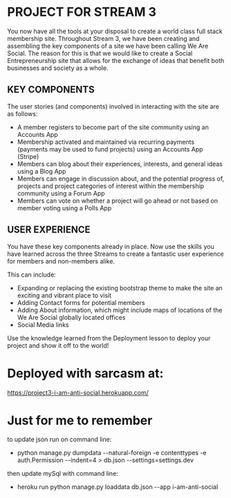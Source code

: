# PROJECT FOR STREAM 3

You now have all the tools at your disposal to create a world class full stack membership site. Throughout Stream 3, we have been creating and assembling the key components of a site we have been calling We Are Social. The reason for this is that we would like to create a Social Entrepreneurship site that allows for the exchange of ideas that benefit both businesses and society as a whole.


## KEY COMPONENTS

The user stories (and components) involved in interacting with the site are as follows:

* A member registers to become part of the site community using an Accounts App
* Membership activated and maintained via recurring payments (payments may be used to fund projects) using an Accounts App (Stripe)
* Members can blog about their experiences, interests, and general ideas using a Blog App
* Members can engage in discussion about, and the potential progress of, projects and project categories of interest within the membership community using a Forum App
* Members can vote on whether a project will go ahead or not based on member voting using a Polls App


## USER EXPERIENCE

You have these key components already in place. Now use the skills you have learned across the three Streams to create a fantastic user experience for members and non-members alike.

This can include:

* Expanding or replacing the existing bootstrap theme to make the site an exciting and vibrant place to visit
* Adding Contact forms for potential members
* Adding About information, which might include maps of locations of the We Are Social globally located offices
* Social Media links

Use the knowledge learned from the Deployment lesson to deploy your project and show it off to the world!

# Deployed with sarcasm at:

https://project3-i-am-anti-social.herokuapp.com/

# Just for me to remember

to update json run on command line:

- python manage.py dumpdata --natural-foreign -e contenttypes -e auth.Permission --indent=4 > db.json --settings=settings.dev

then update mySql with command line:

- heroku run python manage.py loaddata db.json --app i-am-anti-social
